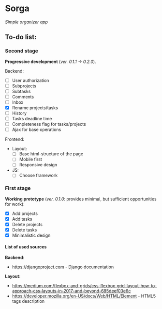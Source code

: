 # Sorga
*Simple organizer app*

## To-do list:

### Second stage ###
**Progressive development** (_ver. 0.1.1 -> 0.2.0_).

Backend:
  - [ ] User authorization
  - [ ] Subprojects
  - [ ] Subtasks
  - [ ] Comments
  - [ ] Inbox
  - [x] Rename projects/tasks
  - [ ] History
  - [ ] Tasks deadline time
  - [ ] Completeness flag for tasks/projects
  - [ ] Ajax for base operations

Frontend:
  - Layout:
    - [ ] Base html-structure of the page
    - [ ] Mobile first
    - [ ] Responsive design

  - JS:
    - [ ] Choose framework

### First stage ###
**Working prototype** (_ver. 0.1.0_: provides minimal, but sufficient opportunities for work):
- [x] Add projects
- [x] Add tasks
- [x] Delete projects
- [x] Delete tasks
- [x] Minimalistic design

#### List of used sources
**Backend**:
 + https://djangoproject.com - Django documentation

**Layout**:
 + https://medium.com/flexbox-and-grids/css-flexbox-grid-layout-how-to-approach-css-layouts-in-2017-and-beyond-685deef03e6c
 + https://developer.mozilla.org/en-US/docs/Web/HTML/Element - HTML5 tags description



